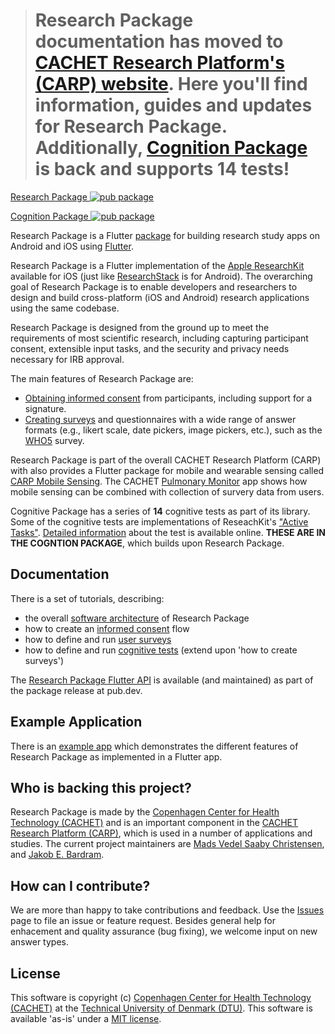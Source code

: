 <!-- # Research Package -->

> # **Research Package documentation has moved to [CACHET Research Platform's (CARP) website](https://carp.cachet.dk/research-package/). Here you'll find information, guides and updates for Research Package. Additionally, [Cognition Package](https://carp.cachet.dk/cognition-package/) is back and supports 14 tests!**

[Research Package ![pub package](https://img.shields.io/pub/v/research_package.svg)](https://pub.dartlang.org/packages/research_package)

[Cognition Package ![pub package](https://img.shields.io/pub/v/cognition_package.svg)](https://pub.dartlang.org/packages/cognition_package)

Research Package is a Flutter [package](https://pub.dartlang.org/packages/research_package) for building research study apps on Android and iOS using [Flutter](https://flutter.dev).

Research Package is a Flutter implementation of the [Apple ResearchKit](https://www.researchandcare.org/researchkit/) available for iOS (just like [ResearchStack](https://github.com/ResearchStack/ResearchStack) is for Android). The overarching goal of Research Package is to enable developers and researchers to design and build cross-platform (iOS and Android) research applications using the same codebase.

Research Package is designed from the ground up to meet the requirements of most scientific research, including capturing participant consent, extensible input tasks, and the security and privacy needs necessary for IRB approval.

The main features of Research Package are:

- [Obtaining informed consent](https://carp.cachet.dk/obtaining-consent/) from participants, including support for a signature.
- [Creating surveys](https://carp.cachet.dk/creating-a-survey/) and questionnaires with a wide range of answer formats (e.g., likert scale, date pickers, image pickers, etc.), such as the [WHO5](https://www.psykiatri-regionh.dk/who-5/Documents/WHO-5%20questionaire%20-%20English.pdf) survey.

Research Package is part of the overall CACHET Research Platform (CARP) with also provides a Flutter package for mobile and wearable sensing called [CARP Mobile Sensing](https://pub.dev/packages/carp_mobile_sensing).
The CACHET [Pulmonary Monitor](https://github.com/cph-cachet/pulmonary_monitor_app) app shows how mobile sensing can be combined with collection of survery data from users.

Cognitive Package has a series of **14** cognitive tests as part of its library. Some of the cognitive tests are implementations of ReseachKit's ["Active Tasks"](https://www.researchandcare.org/researchkit/). [Detailed information](https://carp.cachet.dk/cognition-package/) about the test is available online. **THESE ARE IN THE COGNTION PACKAGE**, which builds upon Research Package.

## Documentation

There is a set of tutorials, describing:

- the overall [software architecture](https://carp.cachet.dk/research-package-api/) of Research Package
- how to create an [informed consent](https://carp.cachet.dk/obtaining-consent/) flow
- how to define and run [user surveys](https://carp.cachet.dk/creating-a-survey/)
- how to define and run [cognitive tests](https://carp.cachet.dk/creating-cognitive-tests/) (extend upon 'how to create surveys')

The [Research Package Flutter API](https://pub.dev/documentation/research_package/latest/) is available (and maintained) as part of the package release at pub.dev.

## Example Application

There is an [example app](https://github.com/cph-cachet/research.package/tree/master/example) which demonstrates the different features of Research Package as implemented in a Flutter app.

## Who is backing this project?

Research Package is made by the [Copenhagen Center for Health Technology (CACHET)](https://www.cachet.dk/) and is an important component in the [CACHET Research Platform (CARP)](https://carp.cachet.dk), which is used in a number of applications and studies.
The current project maintainers are [Mads Vedel Saaby Christensen](https://github.com/MadsVSChristensen), and [Jakob E. Bardram](https://www.bardram.net).

## How can I contribute?

We are more than happy to take contributions and feedback.
Use the [Issues](https://github.com/cph-cachet/research.package/issues) page to file an issue or feature request.
Besides general help for enhacement and quality assurance (bug fixing), we welcome input on new answer types.

## License

This software is copyright (c) [Copenhagen Center for Health Technology (CACHET)](https://www.cachet.dk/)
at the [Technical University of Denmark (DTU)](https://www.dtu.dk).
This software is available 'as-is' under a [MIT license](https://github.com/cph-cachet/research.package/blob/master/LICENSE).
